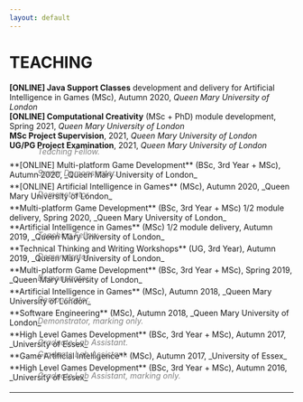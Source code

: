 ```yaml
---
layout: default
---
```


# [](#teaching)TEACHING

**[ONLINE] Java Support Classes** development and delivery for Artificial Intelligence in Games (MSc), Autumn 2020, _Queen Mary University of London_<br />
**[ONLINE] Computational Creativity** (MSc + PhD) module development, Spring 2021, _Queen Mary University of London_<br />
**MSc Project Supervision**, 2021, _Queen Mary University of London_<br />
**UG/PG Project Examination**, 2021, _Queen Mary University of London_<br />
<div style="margin-left:50px; margin-top:-20px; margin-bottom:-10px; color:gray; font-style: italic">
Teaching Fellow.
</div><br />
**[ONLINE] Multi-platform Game Development** (BSc, 3rd Year + MSc), Autumn 2020, _Queen Mary University of London_<br />
<div style="margin-left:50px; margin-top:-20px; margin-bottom:-10px; color:gray; font-style: italic">
Senior Demonstrator.
</div><br />
**[ONLINE] Artificial Intelligence in Games** (MSc), Autumn 2020, _Queen Mary University of London_<br />
<div style="margin-left:50px; margin-top:-20px; margin-bottom:-10px; color:gray; font-style: italic">
Demonstrator.
</div><br />
**Multi-platform Game Development** (BSc, 3rd Year + MSc) 1/2 module delivery, Spring 2020, _Queen Mary University of London_<br />
**Artificial Intelligence in Games** (MSc) 1/2 module delivery, Autumn 2019, _Queen Mary University of London_<br />
<div style="margin-left:50px; margin-top:-20px; margin-bottom:-10px; color:gray; font-style: italic">
Teaching Fellow.
</div><br />
**Technical Thinking and Writing Workshops** (UG, 3rd Year), Autumn 2019, _Queen Mary University of London_<br />
<div style="margin-left:50px; margin-top:-20px; margin-bottom:-10px; color:gray; font-style: italic">
Demonstrator.
</div><br />
**Multi-platform Game Development** (BSc, 3rd Year + MSc), Spring 2019, _Queen Mary University of London_<br />
<div style="margin-left:50px; margin-top:-20px; margin-bottom:-10px; color:gray; font-style: italic">
Demonstrator.
</div><br />
**Artificial Intelligence in Games** (MSc), Autumn 2018, _Queen Mary University of London_<br />
<div style="margin-left:50px; margin-top:-20px; margin-bottom:-10px; color:gray; font-style: italic">
Demonstrator.
</div><br />
**Software Engineering** (MSc), Autumn 2018, _Queen Mary University of London_<br />
<div style="margin-left:50px; margin-top:-20px; margin-bottom:-10px; color:gray; font-style: italic">
Demonstrator, marking only.
</div><br />
**High Level Games Development** (BSc, 3rd Year + MSc), Autumn 2017, _University of Essex_<br />
<div style="margin-left:50px; margin-top:-20px; margin-bottom:-10px; color:gray; font-style: italic">
Graduate Lab Assistant.
</div><br />
**Game Artificial Intelligence** (MSc), Autumn 2017, _University of Essex_<br />
<div style="margin-left:50px; margin-top:-20px; margin-bottom:-10px; color:gray; font-style: italic">
Graduate Lab Assistant.
</div><br />
**High Level Games Development** (BSc, 3rd Year + MSc), Autumn 2016, _University of Essex_<br />
<div style="margin-left:50px; margin-top:-20px; margin-bottom:-10px; color:gray; font-style: italic">
Graduate Lab Assistant, marking only.
</div><br />


<hr> 

<div class="contactfooter"><a href="mailto:r.d.gaina@qmul.ac.uk"><i class="fas fa-envelope"></i></a> <a href="https://www.researchgate.net/profile/Raluca_Gaina"><i class="fab fa-researchgate"></i></a> <a href="https://scholar.google.co.uk/citations?user=tC5klQYAAAAJ"><i class="fab fa-google"></i></a> <a href="https://www.linkedin.com/in/raluca-gaina-347518114/"><i class="fab fa-linkedin"></i></a> <a href="https://twitter.com/b_gum22"><i class="fab fa-twitter"></i></a> <a href="https://publists.qmul.ac.uk/userprofile.html?uid=41431&em=false"><i class="fas fa-archive"></i></a></div>
